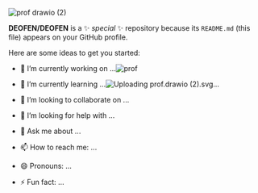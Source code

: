 ![prof drawio (2)](https://github.com/user-attachments/assets/a2b07d97-7b8d-4c6d-b701-9016f6e52b66)



**DEOFEN/DEOFEN** is a ✨ _special_ ✨ repository because its `README.md` (this file) appears on your GitHub profile.

Here are some ideas to get you started:

- 🔭 I’m currently working on ...![prof](https://github.com/user-attachments/assets/c12700b2-3d97-49c1-95f9-ac971b73e049)

- 🌱 I’m currently learning ...![Uploading prof.drawio (2).svg…]()

- 👯 I’m looking to collaborate on ...
- 🤔 I’m looking for help with ...
- 💬 Ask me about ...
- 📫 How to reach me: ...
- 😄 Pronouns: ...
- ⚡ Fun fact: ...
